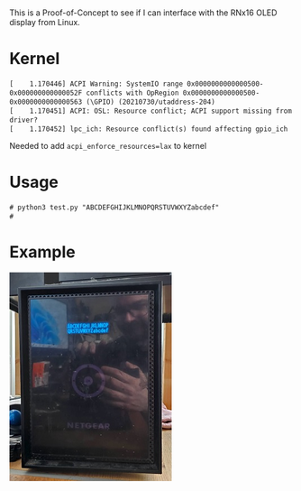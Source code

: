 #

This is a Proof-of-Concept to see if I can interface with the RNx16 OLED display from Linux.

# Kernel
```
[    1.170446] ACPI Warning: SystemIO range 0x0000000000000500-0x000000000000052F conflicts with OpRegion 0x0000000000000500-0x0000000000000563 (\GPIO) (20210730/utaddress-204)
[    1.170451] ACPI: OSL: Resource conflict; ACPI support missing from driver?
[    1.170452] lpc_ich: Resource conflict(s) found affecting gpio_ich
```

Needed to add `acpi_enforce_resources=lax` to kernel

# Usage
```
# python3 test.py "ABCDEFGHIJKLMNOPQRSTUVWXYZabcdef"
#
```

# Example
![Alt text](rnx16-oled-small.jpg?raw=true "rnx16 frontpanel oled")
